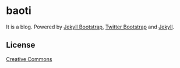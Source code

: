 # baoti

It is a blog.
Powered by [Jekyll Bootstrap][], [Twitter Bootstrap][] and [Jekyll][].

[Jekyll Bootstrap]: http://jekyllbootstrap.com/
[Twitter Bootstrap]: http://twitter.github.com/bootstrap/
[Jekyll]: http://github.com/mojombo/jekyll/


## License

[Creative Commons](http://creativecommons.org/licenses/by-nc-sa/3.0/)
